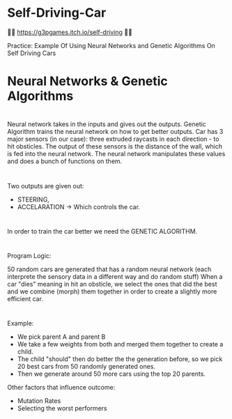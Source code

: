 # Self-Driving-Car

🚗🚗  https://g3pgames.itch.io/self-driving  🚕🚕


Practice: Example Of Using Neural Networks and Genetic Algorithms On Self Driving Cars
#
# Neural Networks & Genetic Algorithms
#
Neural network takes in the inputs and gives out the outputs. Genetic Algorithm trains the neural network on how to get better outputs.
Car has 3 major sensors (in our case): three extruded raycasts in each direction - to hit obsticles.
The output of these sensors is the distance of the wall, which is fed into the neural network.
The neural network manipulates these values and does a bunch of functions on them.
#
Two outputs are given out: 
- STEERING, 
- ACCELARATION -> Which controls the car.
#
In order to train the car better we need the GENETIC ALGORITHM.
#
Program Logic:

50 random cars are generated that has a random neural network (each interprete the sensory data in a different way and do random stuff)
When a car "dies" meaning in hit an obsticle, we select the ones that did the best and we combine (morph) them together in order to 
create a slightly more efficient car.
#
Example:
- We pick parent A and parent B
- We take a few weights from both and merged them together to create a child.
- The child "should" then do better the the generation before, so we pick 20 best cars from 50 randomly generated ones.
- Then we generate around 50 more cars using the top 20 parents.

Other factors that influence outcome:
- Mutation Rates
- Selecting the worst performers
